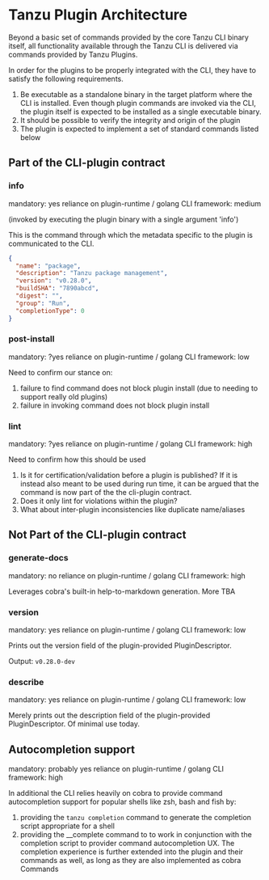 # Tanzu Plugin Architecture #

Beyond a basic set of commands provided by the core Tanzu CLI binary itself, all functionality available through the Tanzu CLI is delivered via commands provided by Tanzu Plugins.

In order for the plugins to be properly integrated with the CLI, they have to satisfy the following requirements.

1. Be executable as a standalone binary in the target platform where the CLI is
   installed.  Even though plugin commands are invoked via the CLI, the plugin itself is expected to be installed as a single executable binary.
1. It should be possible to verify the integrity and origin of the plugin
1. The plugin is expected to implement a set of standard commands listed below

## Part of the CLI-plugin contract ##

### info ###

mandatory: yes
reliance on plugin-runtime / golang CLI framework: medium

(invoked by executing the plugin binary with a single argument 'info')

This is the command through which the metadata specific to the plugin is communicated to the CLI.

```json
{
  "name": "package",
  "description": "Tanzu package management",
  "version": "v0.28.0",
  "buildSHA": "7890abcd",
  "digest": "",
  "group": "Run",
  "completionType": 0
}
```

### post-install ###

   mandatory: ?yes
   reliance on plugin-runtime / golang CLI framework: low

Need to confirm our stance on:

1. failure to find command does not block plugin install (due to needing to
   support really old plugins)
1. failure in invoking command does not block plugin install

### lint ###

   mandatory: ?yes
   reliance on plugin-runtime / golang CLI framework: high

Need to confirm how this should be used

1. Is it for certification/validation before a plugin is published? If it is
   instead also meant to be used during run time, it can be argued that the
   command is now part of the the cli-plugin contract.
1. Does it only lint for violations within the plugin?
1. What about inter-plugin inconsistencies like duplicate name/aliases

## Not Part of the CLI-plugin contract ##

### generate-docs ###

   mandatory: no
   reliance on plugin-runtime / golang CLI framework: high

Leverages cobra's built-in help-to-markdown generation.
More TBA

### version ###

   mandatory: yes
   reliance on plugin-runtime / golang CLI framework: low

Prints out the version field of the plugin-provided PluginDescriptor.

Output:
`v0.28.0-dev`

### describe ###

   mandatory: yes
   reliance on plugin-runtime / golang CLI framework: low

Merely prints out the description field of the plugin-provided PluginDescriptor.
Of minimal use today.

## Autocompletion support ##

mandatory: probably yes
reliance on plugin-runtime / golang CLI framework: high

In additional the CLI relies heavily on cobra to provide command autocompletion
support for popular shells like zsh, bash and fish by:

1. providing the `tanzu completion` command to generate the completion script
   appropriate for a shell
2. providing the __complete command to to work in conjunction with the
   completion script to provider command autocompletion UX. The completion
   experience is further extended into the plugin and their commands as well,
   as long as they are also implemented as cobra Commands
